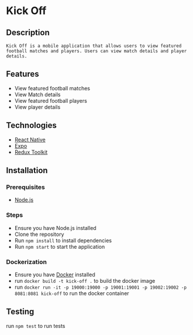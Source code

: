 # Kick Off

## Description

    Kick Off is a mobile application that allows users to view featured football matches and players. Users can view match details and player details.

## Features

-   View featured football matches
-   View Match details
-   View featured football players
-   View player details

## Technologies

-   [React Native](https://reactnative.dev/)
-   [Expo](https://expo.io/)
-   [Redux Toolkit](https://redux-toolkit.js.org/)

## Installation

### Prerequisites

-   [Node.js](https://nodejs.org/en/)

### Steps

-   Ensure you have Node.js installed
-   Clone the repository
-   Run `npm install` to install dependencies
-   Run `npm start` to start the application

### Dockerization

-   Ensure you have [Docker](https://www.docker.com/) installed
-   run `docker build -t kick-off .` to build the docker image
-   run `docker run -it -p 19000:19000 -p 19001:19001 -p 19002:19002 -p 8081:8081 kick-off` to run the docker container

## Testing

run `npm test` to run tests
